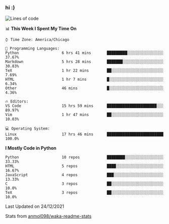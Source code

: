 ### hi :)

<!--START_SECTION:waka-->
![Lines of code](https://img.shields.io/badge/From%20Hello%20World%20I%27ve%20Written-682%20Thousand%20lines%20of%20code-blue)

📊 **This Week I Spent My Time On** 

```text
⌚︎ Time Zone: America/Chicago

💬 Programming Languages: 
Python                   6 hrs 41 mins       █████████░░░░░░░░░░░░░░░░   37.67% 
Markdown                 5 hrs 28 mins       ███████░░░░░░░░░░░░░░░░░░   30.83% 
TeX                      1 hr 22 mins        ██░░░░░░░░░░░░░░░░░░░░░░░   7.69% 
HTML                     1 hr 7 mins         █░░░░░░░░░░░░░░░░░░░░░░░░   6.34% 
Other                    46 mins             █░░░░░░░░░░░░░░░░░░░░░░░░   4.36%

🔥 Editors: 
VS Code                  15 hrs 59 mins      ██████████████████████░░░   89.97% 
Vim                      1 hr 47 mins        ██░░░░░░░░░░░░░░░░░░░░░░░   10.03%

💻 Operating System: 
Linux                    17 hrs 46 mins      █████████████████████████   100.0%

```

**I Mostly Code in Python** 

```text
Python                   10 repos            ████████░░░░░░░░░░░░░░░░░   33.33% 
HTML                     5 repos             ████░░░░░░░░░░░░░░░░░░░░░   16.67% 
JavaScript               4 repos             ███░░░░░░░░░░░░░░░░░░░░░░   13.33% 
C                        3 repos             ██░░░░░░░░░░░░░░░░░░░░░░░   10.0% 
TeX                      3 repos             ██░░░░░░░░░░░░░░░░░░░░░░░   10.0%

```



 Last Updated on 24/12/2021
<!--END_SECTION:waka-->

Stats from [anmol098/waka-readme-stats](https://github.com/anmol098/waka-readme-stats)